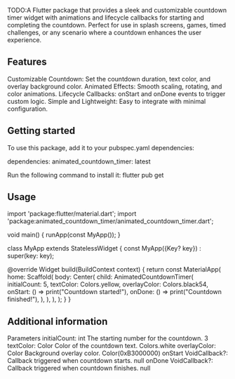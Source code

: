 <!--
This README describes the package. If you publish this package to pub.dev,
this README's contents appear on the landing page for your package.

For information about how to write a good package README, see the guide for
[writing package pages](https://dart.dev/tools/pub/writing-package-pages).

For general information about developing packages, see the Dart guide for
[creating packages](https://dart.dev/guides/libraries/create-packages)
and the Flutter guide for
[developing packages and plugins](https://flutter.dev/to/develop-packages).
-->

TODO:A Flutter package that provides a sleek and customizable countdown timer widget with animations and lifecycle callbacks for starting and completing the countdown. Perfect for use in splash screens, games, timed challenges, or any scenario where a countdown enhances the user experience.

## Features

Customizable Countdown: Set the countdown duration, text color, and overlay background color.
Animated Effects: Smooth scaling, rotating, and color animations.
Lifecycle Callbacks: onStart and onDone events to trigger custom logic.
Simple and Lightweight: Easy to integrate with minimal configuration.

## Getting started

To use this package, add it to your pubspec.yaml dependencies:

dependencies:
  animated_countdown_timer: latest

Run the following command to install it:
flutter pub get

## Usage

import 'package:flutter/material.dart';
import 'package:animated_countdown_timer/animated_countdown_timer.dart';

void main() {
  runApp(const MyApp());
}

class MyApp extends StatelessWidget {
  const MyApp({Key? key}) : super(key: key);

  @override
  Widget build(BuildContext context) {
    return const MaterialApp(
      home: Scaffold(
        body: Center(
          child: AnimatedCountdownTimer(
            initialCount: 5,
            textColor: Colors.yellow,
            overlayColor: Colors.black54,
            onStart: () => print("Countdown started!"),
            onDone: () => print("Countdown finished!"),
          ),
        ),
      ),
    );
  }
}


## Additional information

Parameters
initialCount:	int	The starting number for the countdown.	3
textColor:	Color	Color of the countdown text.	Colors.white
overlayColor:	Color	Background overlay color.	Color(0xB3000000)
onStart	VoidCallback?:	Callback triggered when countdown starts.	null
onDone	VoidCallback?:	Callback triggered when countdown finishes.	null
